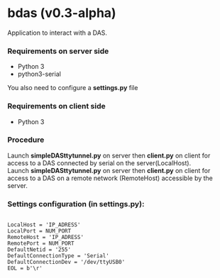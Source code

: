 # bdas (v0.3-alpha)

Application to interact with a DAS.

### Requirements on server side

* Python 3
* python3-serial

You also need to configure a **settings.py** file

### Requirements on client side

* Python 3

### Procedure

Launch **simpleDASttytunnel.py** on server then **client.py** on client for access to a DAS connected by serial on the server(LocalHost).  
Launch  **simpleDASttytunnel.py** on server then **client.py** on client for access to a DAS on a remote network (RemoteHost) accessible by the server.


### Settings configuration (in settings.py):
```

LocalHost = 'IP_ADRESS'
LocalPort = NUM_PORT
RemoteHost = 'IP_ADRESS'
RemotePort = NUM_PORT
DefaultNetid = '255'
DefaultConnectionType = 'Serial'
DefaultConnectionDev = '/dev/ttyUSB0'
EOL = b'\r'

```

